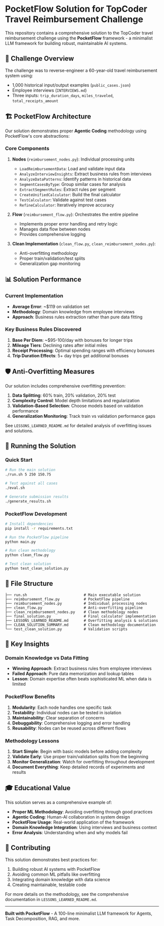 # PocketFlow Solution for TopCoder Travel Reimbursement Challenge

This repository contains a comprehensive solution to the TopCoder travel reimbursement challenge using the **PocketFlow** framework - a minimalist LLM framework for building robust, maintainable AI systems.

## 🎯 Challenge Overview

The challenge was to reverse-engineer a 60-year-old travel reimbursement system using:
- 1,000 historical input/output examples (`public_cases.json`)
- Employee interviews (`INTERVIEWS.md`)
- Three inputs: `trip_duration_days`, `miles_traveled`, `total_receipts_amount`

## 🏗️ PocketFlow Architecture

Our solution demonstrates proper **Agentic Coding** methodology using PocketFlow's core abstractions:

### Core Components

1. **Nodes** (`reimbursement_nodes.py`): Individual processing units
   - `LoadReimbursementData`: Load and validate input data
   - `AnalyzeInterviewInsights`: Extract business rules from interviews
   - `AnalyzeDataPatterns`: Identify patterns in historical data
   - `SegmentCasesByType`: Group similar cases for analysis
   - `ExtractSegmentRules`: Extract rules per segment
   - `CreateUnifiedCalculator`: Build the final calculator
   - `TestCalculator`: Validate against test cases
   - `RefineCalculator`: Iteratively improve accuracy

2. **Flow** (`reimbursement_flow.py`): Orchestrates the entire pipeline
   - Implements proper error handling and retry logic
   - Manages data flow between nodes
   - Provides comprehensive logging

3. **Clean Implementation** (`clean_flow.py`, `clean_reimbursement_nodes.py`):
   - Anti-overfitting methodology
   - Proper train/validation/test splits
   - Generalization gap monitoring

## 📊 Solution Performance

### Current Implementation
- **Average Error**: ~$119 on validation set
- **Methodology**: Domain knowledge from employee interviews
- **Approach**: Business rules extraction rather than pure data fitting

### Key Business Rules Discovered
1. **Base Per Diem**: ~$95-100/day with bonuses for longer trips
2. **Mileage Tiers**: Declining rates after initial miles
3. **Receipt Processing**: Optimal spending ranges with efficiency bonuses
4. **Trip Duration Effects**: 5+ day trips get additional bonuses

## 🛡️ Anti-Overfitting Measures

Our solution includes comprehensive overfitting prevention:

1. **Data Splitting**: 60% train, 20% validation, 20% test
2. **Complexity Control**: Model depth limitations and regularization
3. **Validation-Based Selection**: Choose models based on validation performance
4. **Generalization Monitoring**: Track train vs validation performance gaps

See `LESSONS_LEARNED_README.md` for detailed analysis of overfitting issues and solutions.

## 🚀 Running the Solution

### Quick Start
```bash
# Run the main solution
./run.sh 5 250 150.75

# Test against all cases
./eval.sh

# Generate submission results
./generate_results.sh
```

### PocketFlow Development
```bash
# Install dependencies
pip install -r requirements.txt

# Run the PocketFlow pipeline
python main.py

# Run clean methodology
python clean_flow.py

# Test clean solution
python test_clean_solution.py
```

## 📁 File Structure

```
├── run.sh                          # Main executable solution
├── reimbursement_flow.py           # PocketFlow pipeline
├── reimbursement_nodes.py          # Individual processing nodes
├── clean_flow.py                   # Anti-overfitting pipeline
├── clean_reimbursement_nodes.py    # Clean methodology nodes
├── final_solution.py               # Final calculator implementation
├── LESSONS_LEARNED_README.md       # Overfitting analysis & solutions
├── CLEAN_SOLUTION_SUMMARY.md       # Clean methodology documentation
└── test_clean_solution.py          # Validation scripts
```

## 🧠 Key Insights

### Domain Knowledge vs Data Fitting
- **Winning Approach**: Extract business rules from employee interviews
- **Failed Approach**: Pure data memorization and lookup tables
- **Lesson**: Domain expertise often beats sophisticated ML when data is limited

### PocketFlow Benefits
1. **Modularity**: Each node handles one specific task
2. **Testability**: Individual nodes can be tested in isolation
3. **Maintainability**: Clear separation of concerns
4. **Debuggability**: Comprehensive logging and error handling
5. **Reusability**: Nodes can be reused across different flows

### Methodology Lessons
1. **Start Simple**: Begin with basic models before adding complexity
2. **Validate Early**: Use proper train/validation splits from the beginning
3. **Monitor Generalization**: Watch for overfitting throughout development
4. **Document Everything**: Keep detailed records of experiments and results

## 🎓 Educational Value

This solution serves as a comprehensive example of:
- **Proper ML Methodology**: Avoiding overfitting through good practices
- **Agentic Coding**: Human-AI collaboration in system design
- **PocketFlow Usage**: Real-world application of the framework
- **Domain Knowledge Integration**: Using interviews and business context
- **Error Analysis**: Understanding when and why models fail

## 🤝 Contributing

This solution demonstrates best practices for:
1. Building robust AI systems with PocketFlow
2. Avoiding common ML pitfalls like overfitting
3. Integrating domain knowledge with data science
4. Creating maintainable, testable code

For more details on the methodology, see the comprehensive documentation in `LESSONS_LEARNED_README.md`.

---

**Built with PocketFlow** - A 100-line minimalist LLM framework for Agents, Task Decomposition, RAG, and more. 